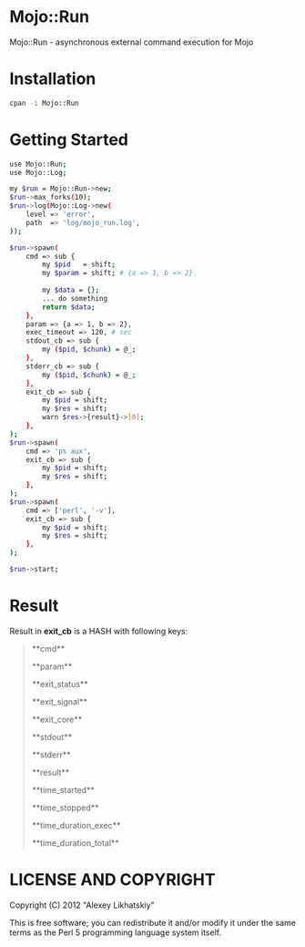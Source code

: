 # Mojo::Run
Mojo::Run - asynchronous external command execution for Mojo

# Installation

```sh
cpan -i Mojo::Run
```

# Getting Started

```sh
use Mojo::Run;
use Mojo::Log;

my $run = Mojo::Run->new;
$run->max_forks(10);
$run->log(Mojo::Log->new(
    level => 'error',
	path  => 'log/mojo_run.log',
));

$run->spawn(
    cmd => sub {
        my $pid   = shift;
        my $param = shift; # {a => 1, b => 2}
        
        my $data = {};
        ... do something
        return $data;
    },
    param => {a => 1, b => 2},
    exec_timeout => 120, # sec
    stdout_cb => sub {
        my ($pid, $chunk) = @_;
    },
    stderr_cb => sub {
        my ($pid, $chunk) = @_;
    },
    exit_cb => sub {
        my $pid = shift;
        my $res = shift;
        warn $res->{result}->[0];
    },
);
$run->spawn(
    cmd => 'ps aux',
    exit_cb => sub {
        my $pid = shift;
        my $res = shift;
    },
);
$run->spawn(
    cmd => ['perl', '-v'],
    exit_cb => sub {
        my $pid = shift;
        my $res = shift;
    },
);

$run->start;
```

# Result
Result in **exit_cb** is a HASH with following keys:
<blockquote>
    <p>**cmd**</p>
    <p>**param**</p>
    <p>**exit_status**</p>
    <p>**exit_signal**</p>
    <p>**exit_core**</p>
    <p>**stdout**</p>
    <p>**stderr**</p>
    <p>**result**</p>
    <p>**time_started**</p>
    <p>**time_stopped**</p>
    <p>**time_duration_exec**</p>
    <p>**time_duration_total**</p>
</blockquote>

# LICENSE AND COPYRIGHT
Copyright (C) 2012 "Alexey Likhatskiy"

This is free software; you can redistribute it and/or modify it under the same terms as the Perl 5 programming language system itself.